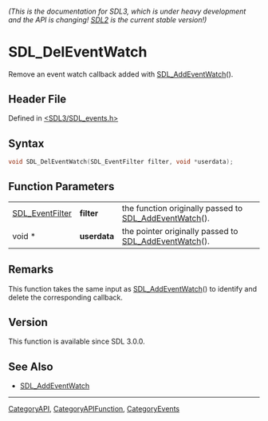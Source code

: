 ###### (This is the documentation for SDL3, which is under heavy development and the API is changing! [SDL2](https://wiki.libsdl.org/SDL2/) is the current stable version!)
# SDL_DelEventWatch

Remove an event watch callback added with [SDL_AddEventWatch](SDL_AddEventWatch)().

## Header File

Defined in [<SDL3/SDL_events.h>](https://github.com/libsdl-org/SDL/blob/main/include/SDL3/SDL_events.h)

## Syntax

```c
void SDL_DelEventWatch(SDL_EventFilter filter, void *userdata);
```

## Function Parameters

|                                    |              |                                                                             |
| ---------------------------------- | ------------ | --------------------------------------------------------------------------- |
| [SDL_EventFilter](SDL_EventFilter) | **filter**   | the function originally passed to [SDL_AddEventWatch](SDL_AddEventWatch)(). |
| void *                             | **userdata** | the pointer originally passed to [SDL_AddEventWatch](SDL_AddEventWatch)().  |

## Remarks

This function takes the same input as
[SDL_AddEventWatch](SDL_AddEventWatch)() to identify and delete the
corresponding callback.

## Version

This function is available since SDL 3.0.0.

## See Also

- [SDL_AddEventWatch](SDL_AddEventWatch)

----
[CategoryAPI](CategoryAPI), [CategoryAPIFunction](CategoryAPIFunction), [CategoryEvents](CategoryEvents)

